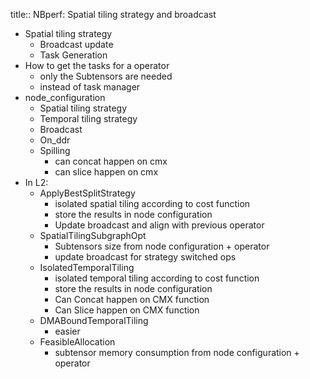 title:: NBperf: Spatial tiling strategy and broadcast
- Spatial tiling strategy
	- Broadcast update
	- Task Generation
- How to get the tasks for a operator
	- only the Subtensors are needed
	- instead of task manager
- node_configuration
	- Spatial tiling strategy
	- Temporal tiling strategy
	- Broadcast
	- On_ddr
	- Spilling
		- can concat happen on cmx
		- can slice happen on cmx
- In L2:
	- ApplyBestSplitStrategy
		- isolated spatial tiling according to cost function
		- store the results in node configuration
		- Update broadcast and align with previous operator
	- SpatialTilingSubgraphOpt
		- Subtensors size from node configuration + operator
		- update broadcast for strategy switched ops
	- IsolatedTemporalTiling
		- isolated temporal tiling according to cost function
		- store the results in node configuration
		- Can Concat happen on CMX function
		- Can Slice happen on CMX function
	- DMABoundTemporalTiling
		- easier
	- FeasibleAllocation
		- subtensor memory consumption from node configuration + operator
